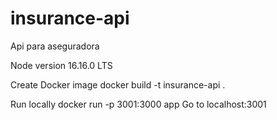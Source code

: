 # insurance-api
Api para aseguradora

Node version 16.16.0 LTS

Create Docker image
docker build -t insurance-api .

Run locally
docker run -p 3001:3000 app
Go to localhost:3001